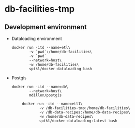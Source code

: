 # db-facilities-tmp

## Development environment
+ Dataloading environment
    ```
    docker run -itd --name=etl\
            -v `pwd`:/home/db-facilities\
            -v `pwd`
            --network=host\
            -w /home/db-facilities\
            sptkl/docker-dataloading bash 
    ```
+ Postgis
    ```
    docker run -itd --name=db\
            --network=host\
            mdillon/postgis 
    ```

```
        docker run -itd --name=etl1\
                -v /db-facilities-tmp:/home/db-facilities\
                -v /db-data-recipes:/home/db-data-recipes\
                -w /home/db-data-recipes\
                sptkl/docker-dataloading:latest bash
```